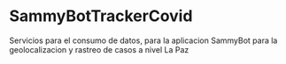 # SammyBotTrackerCovid
Servicios para el consumo de datos, para la aplicacion SammyBot para la geolocalizacion y rastreo de casos a nivel La Paz 
